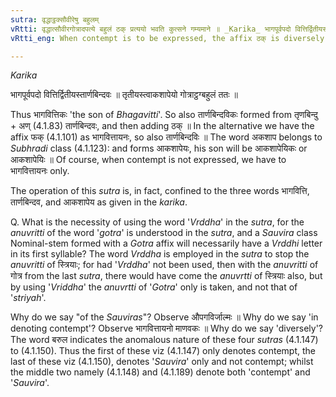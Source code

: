 ```yaml
---
sutra: वृद्धाट्ठक्सौवीरेषु बहुलम्
vRtti: वृद्धात्सौवीरगोत्रादपत्ये बहुलं ठक् प्रत्ययो भवति कुत्सने गम्यमाने ॥ _Karika_ भागपूर्वपदो वित्तिर्द्वितीयस्तार्णबिन्दवः ॥ तृतीयस्त्वाकशापेयो गोत्राट्ठग्बहुलं ततः ॥
vRtti_eng: When contempt is to be expressed, the affix ठक् is diversely added in the sense of a descendant after a _Vriddha_ word denoting _Sauvira_ _Gotras_.

---
```

_Karika_

भागपूर्वपदो वित्तिर्द्वितीयस्तार्णबिन्दवः ॥
तृतीयस्त्वाकशापेयो गोत्राट्ठग्बहुलं ततः ॥

Thus भागवित्तिकः 'the son of _Bhagavitti_'. So also तार्णबिन्दविकः formed from तृणबिन्दु + अण् (4.1.83) तार्णबिन्दवः, and then adding ठक् ॥ In the alternative we have the affix फक् (4.1.101) as भागवित्तायनः, so also तार्णबिन्दविः ॥ The word अकशाप belongs to _Subhradi_ class (4.1.123): and forms आकशापेयः, his son will be आकशापेयिकः or आकशापेयिः ॥ Of course, when contempt is not expressed, we have to भागवित्तायनः only.

The operation of this _sutra_ is, in fact, confined to the three words भागवित्ति, तार्णबिन्दव, and आकशापेय as given in the _karika_.

Q. What is the necessity of using the word '_Vrddha_' in the _sutra_, for the _anuvritti_ of the word '_gotra_' is understood in the _sutra_, and a _Sauvira_ class Nominal-stem formed with a _Gotra_ affix will necessarily have a _Vrddhi_ letter in its first syllable? The word _Vrddha_ is employed in the _sutra_ to stop the _anuvritti_ of स्त्रियाः; for had '_Vrddha_' not been used, then with the _anuvritti_ of गोत्र from the last _sutra_, there would have come the _anuvrtti_ of स्त्रियाः also, but by using '_Vriddha_' the _anuvrtti_ of '_Gotra_' only is taken, and not that of '_striyah_'.

Why do we say "of the _Sauviras_"? Observe औपगविर्जाल्मः ॥ Why do we say 'in denoting contempt'? Observe भागवित्तायनो माणवकः ॥ Why do we say 'diversely'? The word बरुल indicates the anomalous nature of these four _sutras_ (4.1.147) to (4.1.150). Thus the first of these viz (4.1.147) only denotes contempt, the last of these viz (4.1.150), denotes '_Sauvira_' only and not contempt; whilst the middle two namely (4.1.148) and (4.1.189) denote both 'contempt' and '_Sauvira_'.